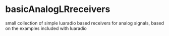 # basicAnalogLRreceivers
small collection of simple luaradio based receivers for analog signals, based on the examples included with luaradio
